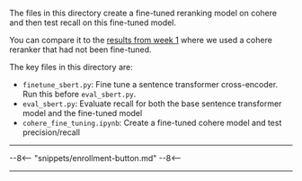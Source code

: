 The files in this directory create a fine-tuned reranking model on cohere and then test recall on this fine-tuned model.

You can compare it to the [results from week 1](https://github.com/567-labs/systematically-improving-rag/blob/main/week1_bootstrap_evals/metrics.ipynb) where we used a cohere reranker that had not been fine-tuned.

The key files in this directory are:

- `finetune_sbert.py`: Fine tune a sentence transformer cross-encoder. Run this before `eval_sbert.py`.
- `eval_sbert.py`: Evaluate recall for both the base sentence transformer model and the fine-tuned model
- `cohere_fine_tuning.ipynb`: Create a fine-tuned cohere model and test precision/recall

---

--8<--
  "snippets/enrollment-button.md"
--8<--

---

